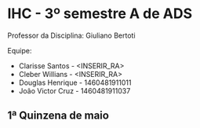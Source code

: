 # IHC - 3º semestre A de ADS

Professor da Disciplina: Giuliano Bertoti 


Equipe:
 - Clarisse Santos - <INSERIR_RA>
 - Cleber Willians - <INSERIR_RA>
 - Douglas Henrique - 1460481911011
 - João Victor Cruz - 1460481911037

 
## 1ª Quinzena de maio

